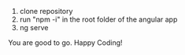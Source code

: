 1. clone repository
2. run "npm -i" in the root folder of the angular app
3. ng serve

You are good to go. Happy Coding!
